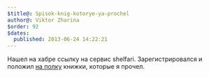 ```yaml
---
$title@: Spisok-knig-kotorye-ya-prochel
author@: Viktor Zharina
$order: 92
$dates:
  published: 2013-06-24 14:22:21
---
```

Нашел на хабре ссылку на сервис shelfari. Зарегистрировался и положил <a href="http://www.shelfari.com/viktorz/shelf" target="_blank">на полку</a> книжки, которые я прочел. 